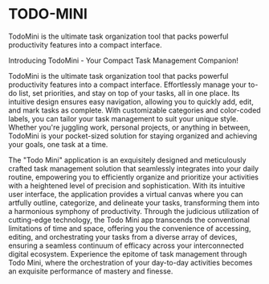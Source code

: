 # TODO-MINI
TodoMini is the ultimate task organization tool that packs powerful productivity features into a compact interface.


Introducing TodoMini - Your Compact Task Management Companion!

TodoMini is the ultimate task organization tool that packs powerful productivity features into a compact interface. Effortlessly manage your to-do list, set priorities, and stay on top of your tasks, all in one place. Its intuitive design ensures easy navigation, allowing you to quickly add, edit, and mark tasks as complete. With customizable categories and color-coded labels, you can tailor your task management to suit your unique style. Whether you're juggling work, personal projects, or anything in between, TodoMini is your pocket-sized solution for staying organized and achieving your goals, one task at a time.



The "Todo Mini" application is an exquisitely designed and meticulously crafted task management solution that seamlessly integrates into your daily routine, empowering you to efficiently organize and prioritize your activities with a heightened level of precision and sophistication. With its intuitive user interface, the application provides a virtual canvas where you can artfully outline, categorize, and delineate your tasks, transforming them into a harmonious symphony of productivity. Through the judicious utilization of cutting-edge technology, the Todo Mini app transcends the conventional limitations of time and space, offering you the convenience of accessing, editing, and orchestrating your tasks from a diverse array of devices, ensuring a seamless continuum of efficacy across your interconnected digital ecosystem. Experience the epitome of task management through Todo Mini, where the orchestration of your day-to-day activities becomes an exquisite performance of mastery and finesse.
